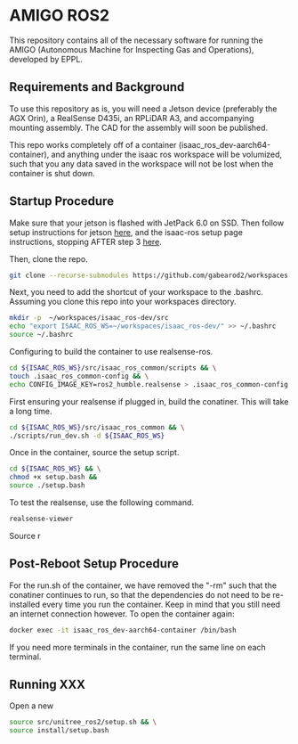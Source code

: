 # AMIGO ROS2
This repository contains all of the necessary software for running the AMIGO (Autonomous Machine for Inspecting Gas and Operations), developed by EPPL. 

## Requirements and Background

To use this repository as is, you will need a Jetson device (preferably the AGX Orin), a RealSense D435i, an RPLiDAR A3, and accompanying mounting assembly. The CAD for the assembly will soon be published. 

This repo works completely off of a container (isaac_ros_dev-aarch64-container), and anything under the isaac ros workspace will be volumized, such that you any data saved in the workspace will not be lost when the container is shut down. 

## Startup Procedure

Make sure that your jetson is flashed with JetPack 6.0 on SSD. Then follow setup instructions for jetson [here](https://nvidia-isaac-ros.github.io/getting_started/hardware_setup/compute/index.html#jetson-platforms), and the isaac-ros setup page instructions, stopping AFTER step 3 [here](https://nvidia-isaac-ros.github.io/getting_started/dev_env_setup.html).

Then, clone the repo.

```bash
git clone --recurse-submodules https://github.com/gabearod2/workspaces.git
```

Next, you need to add the shortcut of your workspace to the .bashrc. Assuming you clone this repo into your workspaces directory.

```bash
mkdir -p  ~/workspaces/isaac_ros-dev/src
echo "export ISAAC_ROS_WS=~/workspaces/isaac_ros-dev/" >> ~/.bashrc
source ~/.bashrc
```

Configuring to build the container to use realsense-ros.

```bash
cd ${ISAAC_ROS_WS}/src/isaac_ros_common/scripts && \
touch .isaac_ros_common-config && \
echo CONFIG_IMAGE_KEY=ros2_humble.realsense > .isaac_ros_common-config
```

First ensuring your realsense if plugged in, build the conatiner. This will take a long time.

```bash
cd ${ISAAC_ROS_WS}/src/isaac_ros_common && \
./scripts/run_dev.sh -d ${ISAAC_ROS_WS}
```

Once in the container, source the setup script.

```bash
cd ${ISAAC_ROS_WS} && \
chmod +x setup.bash &&
source ./setup.bash
```

To test the realsense, use the following command.

```bash
realsense-viewer
```

Source r

## Post-Reboot Setup Procedure 

For the run.sh of the container, we have removed the "-rm" such that the conatiner continues to run, so that the dependencies do not need to be re-installed every time you run the container. Keep in mind that you still need an internet connection however. To open the container again:

```bash
docker exec -it isaac_ros_dev-aarch64-container /bin/bash
```

If you need more terminals in the container, run the same line on each terminal. 

## Running XXX

Open a new 

```bash
source src/unitree_ros2/setup.sh && \
source install/setup.bash 
```





